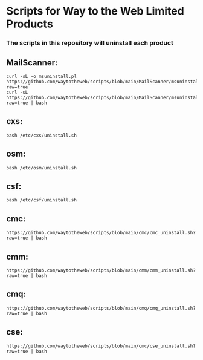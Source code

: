# Scripts for Way to the Web Limited Products

### The scripts in this repository will uninstall each product

## MailScanner:

```
curl -sL -o msuninstall.pl  https://github.com/waytotheweb/scripts/blob/main/MailScanner/msuninstall.pl?raw=true
curl -sL https://github.com/waytotheweb/scripts/blob/main/MailScanner/msuninstall.sh?raw=true | bash
```

## cxs:

```
bash /etc/cxs/uninstall.sh
```

## osm:

```
bash /etc/osm/uninstall.sh
```

## csf:

```
bash /etc/csf/uninstall.sh
```

## cmc:

```
https://github.com/waytotheweb/scripts/blob/main/cmc/cmc_uninstall.sh?raw=true | bash
```

## cmm:

```
https://github.com/waytotheweb/scripts/blob/main/cmm/cmm_uninstall.sh?raw=true | bash
```

## cmq:

```
https://github.com/waytotheweb/scripts/blob/main/cmq/cmq_uninstall.sh?raw=true | bash
```

## cse:

```
https://github.com/waytotheweb/scripts/blob/main/cmc/cse_uninstall.sh?raw=true | bash
```
